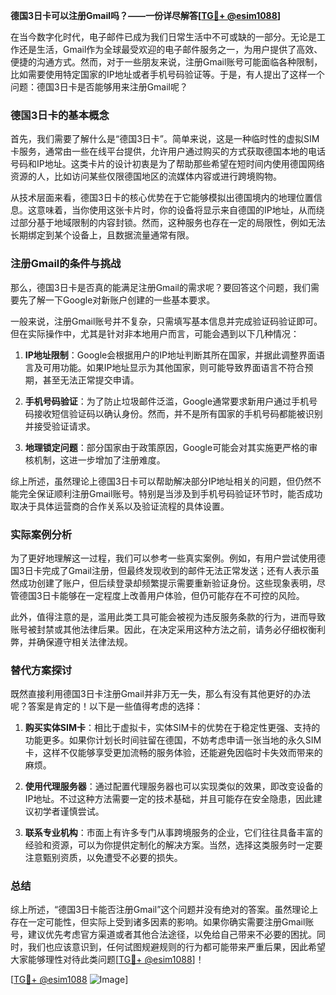 **德国3日卡可以注册Gmail吗？——一份详尽解答[[TG💪+ @esim1088](https://t.me/s/esim1088)]**

在当今数字化时代，电子邮件已成为我们日常生活中不可或缺的一部分。无论是工作还是生活，Gmail作为全球最受欢迎的电子邮件服务之一，为用户提供了高效、便捷的沟通方式。然而，对于一些朋友来说，注册Gmail账号可能面临各种限制，比如需要使用特定国家的IP地址或者手机号码验证等。于是，有人提出了这样一个问题：德国3日卡是否能够用来注册Gmail呢？

### 德国3日卡的基本概念

首先，我们需要了解什么是“德国3日卡”。简单来说，这是一种临时性的虚拟SIM卡服务，通常由一些在线平台提供，允许用户通过购买的方式获取德国本地的电话号码和IP地址。这类卡片的设计初衷是为了帮助那些希望在短时间内使用德国网络资源的人，比如访问某些仅限德国地区的流媒体内容或进行跨境购物。

从技术层面来看，德国3日卡的核心优势在于它能够模拟出德国境内的地理位置信息。这意味着，当你使用这张卡片时，你的设备将显示来自德国的IP地址，从而绕过部分基于地域限制的内容封锁。然而，这种服务也存在一定的局限性，例如无法长期绑定到某个设备上，且数据流量通常有限。

### 注册Gmail的条件与挑战

那么，德国3日卡是否真的能满足注册Gmail的需求呢？要回答这个问题，我们需要先了解一下Google对新账户创建的一些基本要求。

一般来说，注册Gmail账号并不复杂，只需填写基本信息并完成验证码验证即可。但在实际操作中，尤其是针对非本地用户而言，可能会遇到以下几种情况：

1. **IP地址限制**：Google会根据用户的IP地址判断其所在国家，并据此调整界面语言及可用功能。如果IP地址显示为其他国家，则可能导致界面语言不符合预期，甚至无法正常提交申请。
   
2. **手机号码验证**：为了防止垃圾邮件泛滥，Google通常要求新用户通过手机号码接收短信验证码以确认身份。然而，并不是所有国家的手机号码都能被识别并接受验证请求。

3. **地理锁定问题**：部分国家由于政策原因，Google可能会对其实施更严格的审核机制，这进一步增加了注册难度。

综上所述，虽然理论上德国3日卡可以帮助解决部分IP地址相关的问题，但仍然不能完全保证顺利注册Gmail账号。特别是当涉及到手机号码验证环节时，能否成功取决于具体运营商的合作关系以及验证流程的具体设置。

### 实际案例分析

为了更好地理解这一过程，我们可以参考一些真实案例。例如，有用户尝试使用德国3日卡完成了Gmail注册，但最终发现收到的邮件无法正常发送；还有人表示虽然成功创建了账户，但后续登录却频繁提示需要重新验证身份。这些现象表明，尽管德国3日卡能够在一定程度上改善用户体验，但仍可能存在不可控的风险。

此外，值得注意的是，滥用此类工具可能会被视为违反服务条款的行为，进而导致账号被封禁或其他法律后果。因此，在决定采用这种方法之前，请务必仔细权衡利弊，并确保遵守相关法律法规。

### 替代方案探讨

既然直接利用德国3日卡注册Gmail并非万无一失，那么有没有其他更好的办法呢？答案是肯定的！以下是一些值得考虑的选择：

1. **购买实体SIM卡**：相比于虚拟卡，实体SIM卡的优势在于稳定性更强、支持的功能更多。如果你计划长时间驻留在德国，不妨考虑申请一张当地的永久SIM卡，这样不仅能够享受更加流畅的服务体验，还能避免因临时卡失效而带来的麻烦。

2. **使用代理服务器**：通过配置代理服务器也可以实现类似的效果，即改变设备的IP地址。不过这种方法需要一定的技术基础，并且可能存在安全隐患，因此建议初学者谨慎尝试。

3. **联系专业机构**：市面上有许多专门从事跨境服务的企业，它们往往具备丰富的经验和资源，可以为你提供定制化的解决方案。当然，选择这类服务时一定要注意甄别资质，以免遭受不必要的损失。

### 总结

综上所述，“德国3日卡能否注册Gmail”这个问题并没有绝对的答案。虽然理论上存在一定可能性，但实际上受到诸多因素的影响。如果你确实需要注册Gmail账号，建议优先考虑官方渠道或者其他合法途径，以免给自己带来不必要的困扰。同时，我们也应该意识到，任何试图规避规则的行为都可能带来严重后果，因此希望大家能够理性对待此类问题[[TG💪+ @esim1088](https://t.me/s/esim1088)]！

[[TG💪+ @esim1088](https://t.me/s/esim1088) ![Image](https://i.postimg.cc/4NQfJmqS/Snipaste-2025-05-13-00-14-12.png)]
